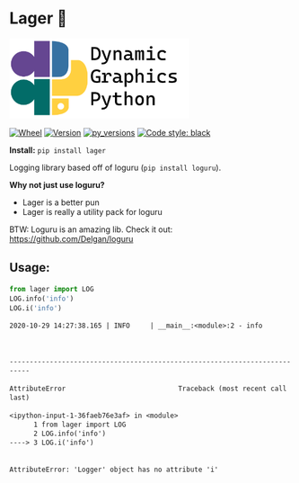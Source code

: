 # Lager :beer:

<img src="https://github.com/dynamic-graphics-inc/dgpy-libs/blob/master/_data/dgpy_banner.svg?raw=true" alt="drawing" width="320"/>

[![Wheel](https://img.shields.io/pypi/wheel/lager.svg)](https://img.shields.io/pypi/wheel/lager.svg)
[![Version](https://img.shields.io/pypi/v/lager.svg)](https://img.shields.io/pypi/v/lager.svg)
[![py_versions](https://img.shields.io/pypi/pyversions/lager.svg)](https://img.shields.io/pypi/pyversions/lager.svg)
[![Code style: black](https://img.shields.io/badge/code%20style-black-000000.svg)](https://github.com/psf/black)

**Install:** `pip install lager`

Logging library based off of loguru (`pip install loguru`).

**Why not just use loguru?**

 - Lager is a better pun
 - Lager is really a utility pack for loguru

BTW: Loguru is an amazing lib. Check it out: https://github.com/Delgan/loguru

## Usage:



```python
from lager import LOG
LOG.info('info')
LOG.i('info')
```

    2020-10-29 14:27:38.165 | INFO     | __main__:<module>:2 - info



    ---------------------------------------------------------------------------

    AttributeError                            Traceback (most recent call last)

    <ipython-input-1-36faeb76e3af> in <module>
          1 from lager import LOG
          2 LOG.info('info')
    ----> 3 LOG.i('info')
    

    AttributeError: 'Logger' object has no attribute 'i'

